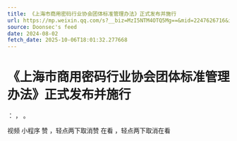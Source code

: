 ```yaml
---
title: 《上海市商用密码行业协会团体标准管理办法》正式发布并施行
url: https://mp.weixin.qq.com/s?__biz=MzI5NTM4OTQ5Mg==&mid=2247626716&idx=1&sn=03095004c16bf8c03cafb1fc22ccc28d
source: Doonsec's feed
date: 2024-08-02
fetch_date: 2025-10-06T18:01:32.277668
---
```


# 《上海市商用密码行业协会团体标准管理办法》正式发布并施行

：
，
。

视频
小程序
赞
，轻点两下取消赞
在看
，轻点两下取消在看